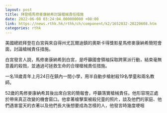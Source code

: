 ```yaml
---
layout: post
title: 拜登晤馬修麥康納希討論槍械責任措施
date: 2022-06-08 03:24:04.000000000 +08:00
link: https://news.rthk.hk/rthk/ch/component/k2/1652032-20220608.htm
categories: rthk
---
```


美國總統拜登在白宮與來自得州尤瓦爾迪鎮的奧斯卡得獎影星馬修麥康納希簡短會面，討論槍械責任措施。

白宮發言人說，馬修麥康納希到白宮，是呼籲國會領袖採取跨黨派行動，結束毫無意義的殺戮，並通過可拯救生命的合理槍械責任措施。 

一名18歲青年上月24日在鎮內一間小學，用半自動步槍射殺19名學童和兩名教師。

52歲的馬修麥康納希其後出席白宮的簡報會，呼籲落實槍械責任。他形容現正處於帶來真正改變的機會窗口。他拿著槍擊案被殺兒童的照片，談及他們的家庭、他們遇害當天的衣著以及他們長大後想要成為怎樣的人，他發言時幾度哽咽
